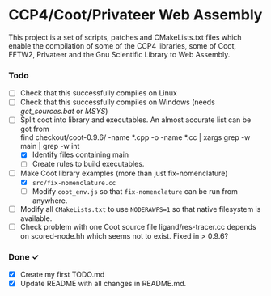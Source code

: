 # CCP4/Coot/Privateer Web Assembly
This project is a set of scripts, patches and CMakeLists.txt files which enable the compilation of some of the CCP4 libraries, some of Coot, FFTW2, Privateer and the Gnu Scientific Library to Web Assembly.

### Todo

- [ ] Check that this successfully compiles on Linux
- [ ] Check that this successfully compiles on Windows (needs *get_sources.bat* or *MSYS*)
- [ ] Split coot into library and executables. An almost accurate list can be got from    
    find checkout/coot-0.9.6/ -name \*.cpp -o -name \*.cc | xargs grep -w main | grep -w int
  - [x] Identify files containing main
  - [ ] Create rules to build executables.
- [ ] Make Coot library examples (more than just fix-nomenclature)
  - [x] `src/fix-nomenclature.cc`
  - [ ] Modify `coot_env.js` so that `fix-nomenclature` can be run from anywhere.
- [ ] Modify all `CMakeLists.txt` to use `NODERAWFS=1` so that native filesystem is available.
- [ ] Check problem with one Coot source file ligand/res-tracer.cc depends on scored-node.hh which seems not to exist. Fixed in > 0.9.6?
### Done ✓

- [x] Create my first TODO.md  
- [x] Update README with all changes in README.md.
